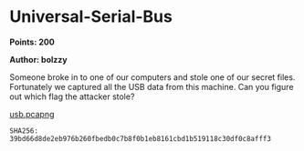 # Universal-Serial-Bus
**Points: 200**

**Author: bolzzy**

Someone broke in to one of our computers and stole one of our secret files. Fortunately we captured all the USB data from this machine.
Can you figure out which flag the attacker stole?


[usb.pcapng](usb.pcapng)
```
SHA256: 39bd66d8de2eb976b260fbedb0c7b8f0b1eb8161cbd1b519118c30df0c8afff3
```
